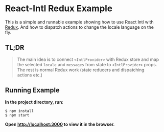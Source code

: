 # React-Intl Redux Example
This is a simple and runnable example showing how to use React Intl with [Redux](https://github.com/reactjs/redux). And how to dispatch actions to change the locale language on the fly.

## TL;DR
> The main idea is to connect `<IntlProvider>` with Redux store and map the selected `locale` and `messages` from state to `<IntlProvider>` props. The rest is normal Redux work (state reducers and dispatching actions etc.)

## Running Example

**In the project directory, run:**
```
$ npm install
$ npm start
```
**Open [http://localhost:3000](http://localhost:3000) to view it in the browser.**